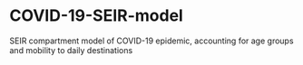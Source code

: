 # COVID-19-SEIR-model
SEIR compartment model of COVID-19 epidemic, accounting for age groups and mobility to daily destinations
